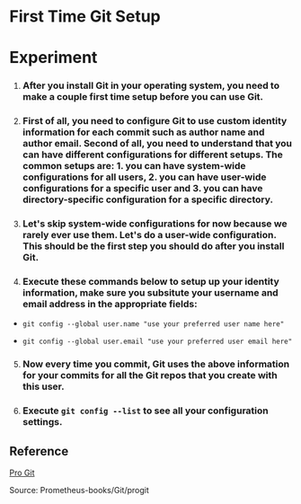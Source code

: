 # **First Time Git Setup**

# **Experiment**

1. ### After you install Git in your operating system, you need to make a couple first time setup before you can use Git. 

2. ### First of all, you need to configure Git to use custom identity information for each **commit** such as author name and author email. Second of all, you need to understand that you can have different configurations for different setups. The common setups are: 1. you can have system-wide configurations for all users, 2. you can have user-wide configurations for a specific user and 3. you can have directory-specific configuration for a specific directory.

3. ### Let's skip system-wide configurations for now because we rarely ever use them. Let's do a user-wide configuration. This should be the first step you should do after you install Git. 

4. ### Execute these commands below to setup up your identity information, make sure you subsitute your username and email address in the appropriate fields: 

- `git config --global user.name "use your preferred user name here"`

- `git config --global user.email "use your preferred user email here"`

5. ### Now every time you **commit**, Git uses the above information for your commits for all the Git repos that you create with this user. 

6. ### Execute `git config --list` to see all your configuration settings. 

## **Reference**

[Pro Git]()

Source: Prometheus-books/Git/progit